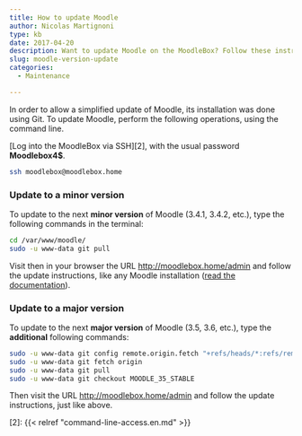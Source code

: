 ```yaml
---
title: How to update Moodle
author: Nicolas Martignoni
type: kb
date: 2017-04-20
description: Want to update Moodle on the MoodleBox? Follow these instructions
slug: moodle-version-update
categories:
  - Maintenance

---
```

In order to allow a simplified update of Moodle, its installation was done using Git. To update Moodle, perform the following operations, using the command line.

[Log into the MoodleBox via SSH][2], with the usual password __Moodlebox4$__.

```bash
ssh moodlebox@moodlebox.home
```

### Update to a __minor version__

To update to the next __minor version__ of Moodle (3.4.1, 3.4.2, etc.), type the following commands in the terminal:

```bash
cd /var/www/moodle/
sudo -u www-data git pull
```

Visit then in your browser the URL http://moodlebox.home/admin and follow the update instructions, like any Moodle installation ([read the documentation][1]).

### Update to a __major version__

To update to the next __major version__ of Moodle (3.5, 3.6, etc.), type the __additional__ following commands:

```bash
sudo -u www-data git config remote.origin.fetch "+refs/heads/*:refs/remotes/origin/*"
sudo -u www-data git fetch origin
sudo -u www-data git pull
sudo -u www-data git checkout MOODLE_35_STABLE
```

Then visit the URL http://moodlebox.home/admin and follow the update instructions, just like above.

 [1]: https://docs.moodle.org/en/Upgrading
 [2]: {{< relref "command-line-access.en.md" >}}
